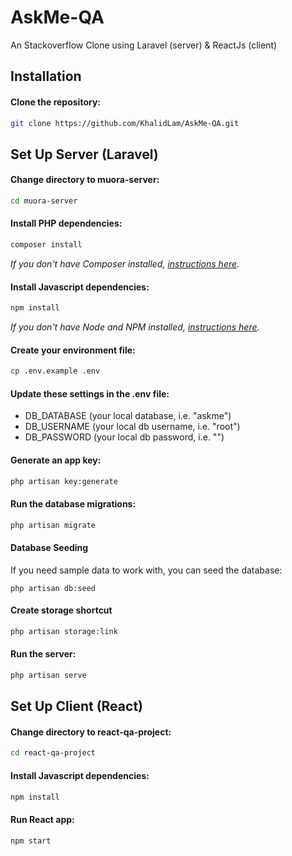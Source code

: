 # AskMe-QA

An Stackoverflow Clone using Laravel (server) & ReactJs (client) 

## Installation 

#### Clone the repository:

```bash
git clone https://github.com/KhalidLam/AskMe-QA.git
```

## Set Up Server (Laravel)

#### Change directory to muora-server:

```bash
cd muora-server
```

#### Install PHP dependencies:

```bash
composer install
```

_If you don't have Composer installed, [instructions here](https://getcomposer.org/)._

#### Install Javascript dependencies:

```bash
npm install
```

_If you don't have Node and NPM installed, [instructions here](https://www.npmjs.com/get-npm)._


#### Create your environment file:

```bash
cp .env.example .env
```

#### Update these settings in the .env file:

-   DB_DATABASE (your local database, i.e. "askme")
-   DB_USERNAME (your local db username, i.e. "root")
-   DB_PASSWORD (your local db password, i.e. "")

#### Generate an app key:

```bash
php artisan key:generate
```

#### Run the database migrations:

```bash
php artisan migrate
```

#### Database Seeding

If you need sample data to work with, you can seed the database:

```
php artisan db:seed
```

#### Create storage shortcut

```bash
php artisan storage:link
```

#### Run the server:

```bash
php artisan serve
```

## Set Up Client (React)

#### Change directory to react-qa-project:

```bash
cd react-qa-project
```
#### Install Javascript dependencies:

```bash
npm install
```

#### Run React app:

```bash
npm start
```
